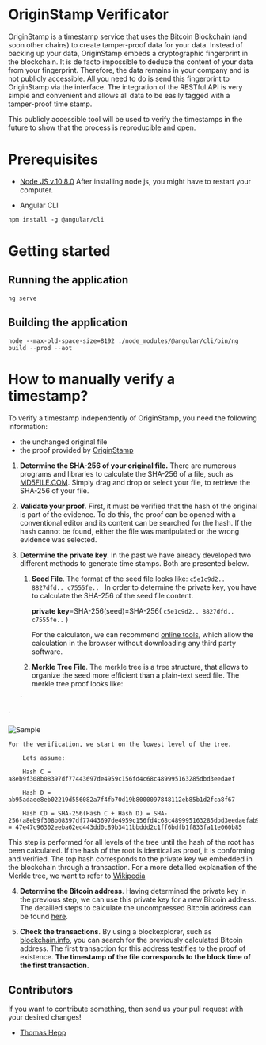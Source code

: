# OriginStamp Verificator
OriginStamp is a timestamp service that uses the Bitcoin Blockchain (and soon other chains) to create tamper-proof data for your data. Instead of backing up your data, OriginStamp embeds a cryptographic fingerprint in the blockchain. It is de facto impossible to deduce the content of your data from your fingerprint. Therefore, the data remains in your company and is not publicly accessible. All you need to do is send this fingerprint to OriginStamp via the interface. The integration of the RESTful API is very simple and convenient and allows all data to be easily tagged with a tamper-proof time stamp.

This publicly accessible tool will be used to verify the timestamps in the future to show that the process is reproducible and open.

# Prerequisites
- [Node JS v.10.8.0](https://nodejs.org/en/download/current/)
After installing node js, you might have to restart your computer.

- Angular CLI 

`npm install -g @angular/cli`


# Getting started

## Running the application

`ng serve`

## Building the application

`node --max-old-space-size=8192 ./node_modules/@angular/cli/bin/ng build --prod --aot`

# How to manually verify a timestamp?
To verify a timestamp independently of OriginStamp, you need the following information:
- the unchanged original file
- the proof provided by [OriginStamp](https://originstamp.com)

1. **Determine the SHA-256 of your original file.**
There are numerous programs and libraries to calculate the SHA-256 of a file, such as [MD5FILE.COM](https://md5file.com/calculator). Simply drag and drop or select your file, to retrieve the SHA-256 of your file.

2. **Validate your proof**.
First, it must be verified that the hash of the original is part of the evidence. To do this, the proof can be opened with a conventional editor and its content can be searched for the hash.
If the hash cannot be found, either the file was manipulated or the wrong evidence was selected.

3. **Determine the private key**. 
In the past we have already developed two different methods to generate time stamps. Both are presented below.
   1. **Seed File**. The format of the seed file looks like: `c5e1c9d2.. 8827dfd.. c7555fe.. `
     In order to determine the private key, you have to calculate the SHA-256 of the seed file content.

       **private key**=SHA-256(seed)=SHA-256( `c5e1c9d2.. 8827dfd.. c7555fe..` )

       For the calculaton, we can recommend [online tools](https://passwordsgenerator.net/sha256-hash-generator/), which allow the calculation in the browser without downloading any third party software.

   2. **Merkle Tree File**. The merkle tree is a tree structure, that allows to organize the seed more efficient than a plain-text seed file. 
   The merkle tree proof looks like:
   
   `<?xml version="1.0" encoding="UTF-8" standalone="yes"?>
<node value="4eac8a92f8846ea801669b5834aa733e5345cc5e90875152ea6b9f38c724701e" type="key">
	<left value="d6b3978d4e419a8adda17ae12ff1c706334bac52b3f7f976083ceb64e46b0604" type="mesh"/>
	<right value="77f0c81a31788a9ec4f141cc5b5443fbcfc76aece2edcc9e884e4b1b47230826" type="mesh">
		<left value="47e47c96302eeba62ed443dd0c89b3411bbddd2c1ff6bdfb1f833fa11e060b85" type="mesh">
			<left value="a8eb9f308b08397df77443697de4959c156fd4c68c489995163285dbd3eedaef" type="mesh"/>
			<right value="ab95adaee8eb02219d556082a7f4fb70d19b8000097848112eb85b1d2fca8f67" type="hash"/>
		</left>
		<right value="da764431f596d02c72aeabcc1daa23caad0352e72a51776ebe76ecf51979d507" type="mesh"/></right>
</node>`
        
   ![Sample](https://groups.google.com/group/originstamp/attach/49fe6696c1f2d/merkle_tree_verification.png?part=0.1&authuser=0&view=1)
   
   	For the verification, we start on the lowest level of the tree.
   	
        Lets assume:
       
        Hash C = a8eb9f308b08397df77443697de4959c156fd4c68c489995163285dbd3eedaef
       
        Hash D = ab95adaee8eb02219d556082a7f4fb70d19b8000097848112eb85b1d2fca8f67
       
        Hash CD = SHA-256(Hash C + Hash D) = SHA-256(a8eb9f308b08397df77443697de4959c156fd4c68c489995163285dbd3eedaefab95adaee8eb02219d556082a7f4fb70d19b8000097848112eb85b1d2fca8f67) = 47e47c96302eeba62ed443dd0c89b3411bbddd2c1ff6bdfb1f833fa11e060b85
	
This step is performed for all levels of the tree until the hash of the root has been calculated. If the hash of the root is identical as proof, it is conforming and verified. The top hash corresponds to the private key we embedded in the blockchain through a transaction. For a more detailled explanation of the Merkle tree, we want to refer to [Wikipedia](https://en.wikipedia.org/wiki/Merkle_tree)
       

4. **Determine the Bitcoin address**. Having determined the private key in the previous step, we can use this private key for a new Bitcoin address. The detailled steps to calculate the uncompressed Bitcoin address can be found [here](https://gobittest.appspot.com/Address).

5. **Check the transactions**. By using a blockexplorer, such as [blockchain.info](https://blockchain.info), you can search for the previously calculated Bitcoin address. The first transaction for this address testifies to the proof of existence. **The timestamp of the file corresponds to the block time of the first transaction.**


## Contributors
If you want to contribute something, then send us your pull request with your desired changes!

* [Thomas Hepp](https://www.linkedin.com/in/thomas-hepp-b5aab7121/)
